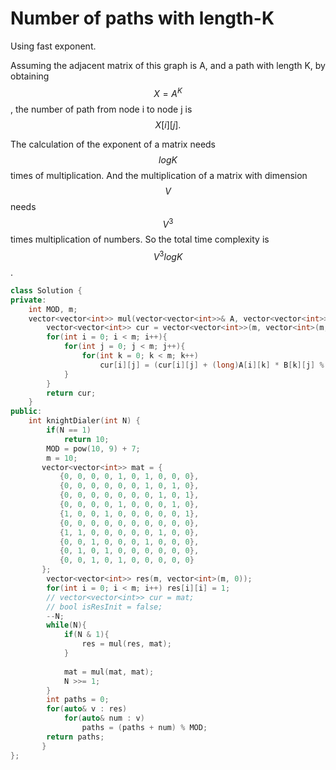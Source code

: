 # Number of paths with length-K

Using fast exponent.

Assuming the adjacent matrix of this graph is A, and a path with length K, by obtaining $$X = A^K$$ , the number of path from node i to node j is $$X[i][j].$$ 

The calculation of the exponent of a matrix needs $$logK$$ times of multiplication. And the multiplication of a matrix with dimension $$V$$ needs $$V^3$$ times multiplication of numbers. So the total time complexity is $$V^3logK$$ .



```cpp
class Solution {
private:
    int MOD, m;
    vector<vector<int>> mul(vector<vector<int>>& A, vector<vector<int>>& B){
        vector<vector<int>> cur = vector<vector<int>>(m, vector<int>(m, 0));
        for(int i = 0; i < m; i++){
            for(int j = 0; j < m; j++){
                for(int k = 0; k < m; k++)
                    cur[i][j] = (cur[i][j] + (long)A[i][k] * B[k][j] % MOD) % MOD;
            }
        }
        return cur;
    }
public:
    int knightDialer(int N) {
        if(N == 1)
            return 10;
        MOD = pow(10, 9) + 7;
        m = 10;
       vector<vector<int>> mat = {
           {0, 0, 0, 0, 1, 0, 1, 0, 0, 0},
           {0, 0, 0, 0, 0, 0, 1, 0, 1, 0},
           {0, 0, 0, 0, 0, 0, 0, 1, 0, 1},
           {0, 0, 0, 0, 1, 0, 0, 0, 1, 0},
           {1, 0, 0, 1, 0, 0, 0, 0, 0, 1},
           {0, 0, 0, 0, 0, 0, 0, 0, 0, 0},
           {1, 1, 0, 0, 0, 0, 0, 1, 0, 0},
           {0, 0, 1, 0, 0, 0, 1, 0, 0, 0},
           {0, 1, 0, 1, 0, 0, 0, 0, 0, 0},
           {0, 0, 1, 0, 1, 0, 0, 0, 0, 0}
       };
        vector<vector<int>> res(m, vector<int>(m, 0));
        for(int i = 0; i < m; i++) res[i][i] = 1;
        // vector<vector<int>> cur = mat;
        // bool isResInit = false;
        --N;
        while(N){
            if(N & 1){
                res = mul(res, mat);
            }
                
            mat = mul(mat, mat);
            N >>= 1;
        }
        int paths = 0;
        for(auto& v : res)
            for(auto& num : v)
                paths = (paths + num) % MOD;
        return paths;
       } 
};
```

